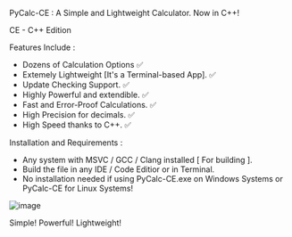 PyCalc-CE : A Simple and Lightweight Calculator. Now in C++!

CE - C++ Edition

Features Include :

- Dozens of Calculation Options ✅
- Extemely Lightweight [It's a Terminal-based App]. ✅
- Update Checking Support. ✅
- Highly Powerful and extendible. ✅
- Fast and Error-Proof Calculations. ✅
- High Precision for decimals. ✅
- High Speed thanks to C++. ✅

Installation and Requirements :

- Any system with MSVC / GCC / Clang installed [ For building ].
- Build the file in any IDE / Code Editior or in Terminal.
- No installation needed if using PyCalc-CE.exe on Windows Systems or PyCalc-CE for Linux Systems!

![image](https://github.com/user-attachments/assets/b372982d-1035-4079-8e4b-94c88380029d)

Simple! Powerful! Lightweight!
